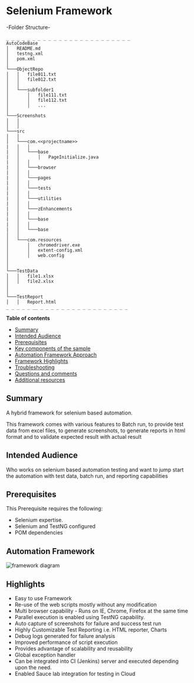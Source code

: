 # Selenium Framework

-Folder Structure-

```
_ _ _ _ _ _ _ _ _ _ _ _ _ _ _ _ _ _ _ _ _ _ _ _
AutoCodeBase
│   README.md
│   testng.xml
│   pom.xml
│
└───ObjectRepo
│   │   file011.txt
│   │   file012.txt
│   │
│   └───subfolder1
│       │   file111.txt
│       │   file112.txt
│       │   ...
│
└───Screenshots
│   │
│   │
└───src
│   │
│   └───com.<<projectname>>
|   │   │
|   │   └───base
|   │       │   PageInitialize.java
|   │   │
|   │   └───browser
|   │   │
|   │   └───pages
|   │   │
|   │   └───tests
|   │   │
|   │   └───utilities
|   │   │
|   │   └───zEnhancements
|   │   │
|   │   └───base
|   │   │
|   │   └───base
│   │
│   └───com.resources
│       │   chromedriver.exe
│       │   extent-config.xml
│       │   web.config
│
│
└───TestData
│   │   file1.xlsx
│   │   file2.xlsx
│
│
└───TestReport
│   │   Report.html
_ _ _ _ _ __ _ _ _ _ _ _ _ _ _ _ _ _ _ _ _ _ _
```
**Table of contents**

* [Summary](#summary)
* [Intended Audience](#audience)
* [Prerequisites](#prerequisites)
* [Key components of the sample](#components)
* [Automation Framework Approach](#approach)
* [Framework Highlights](#highlights)
* [Troubleshooting](#troubleshooting)
* [Questions and comments](#questions)
* [Additional resources](#additional-resources)

<a name="summary"></a>
## Summary ##
A hybrid framework for selenium based automation.

This framework comes with various features to Batch run, to provide test data from excel files, to generate screenshots, to generate reports in html format and to validate expected result with actual result

<a name="audience"></a>
## Intended Audience ##
Who works on selenium based automation testing and want to jump start the automation with test data, batch run, and reporting capabilities

<a name="prerequisites"></a>
## Prerequisites ##

This Prerequisite requires the following:

  - Selenium expertise.
  - Selenium and TestNG configured
  - POM dependencies

<a name="approach"></a>
## Automation Framework ##
![framework diagram](https://user-images.githubusercontent.com/41419116/42936143-f9202290-8b68-11e8-9e8f-0e0cf0d1f847.png)

<a name="highlights"></a>
## Highlights ##

  - Easy to use Framework
  - Re-use of the web scripts mostly without any modification
  - Multi browser capability - Runs on IE, Chrome, Firefox at the same time
  - Parallel execution is enabled using TestNG capability.
  - Auto capture of screenshots for failure and success test run
  - Highly Customizable Test Reporting i.e. HTML reporter, Charts
  - Debug logs generated for failure analysis
  - Improved performance of script execution
  - Provides advantage of scalability and reusability
  - Global exception handler
  - Can be integrated into CI (Jenkins) server and executed depending upon the need.
  - Enabled Sauce lab integration for testing in Cloud
